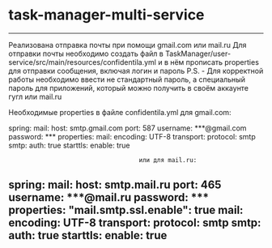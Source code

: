 # task-manager-multi-service

------------------------------------------------------------------------------
Реализована отправка почты при помощи gmail.com или mail.ru
Для отправки почты необходимо создать файл в 
TaskManager/user-service/src/main/resources/confidentila.yml 
и в нём прописать properties для отправки сообщения, включая логин и пароль
P.S. - Для корректной работы необходимо ввести не стандартный пароль, 
а специальный пароль для приложений, 
который можно получить в своём аккаунте гугл или mail.ru

Необходимые properties в файле confidentila.yml
                                            для gmail.com:

spring:
    mail:
        host: smtp.gmail.com
        port: 587
        username: ***@gmail.com
        password: ***
        properties:
            mail:
                encoding: UTF-8
                transport:
                    protocol: smtp
                smtp:
                    auth: true
                    starttls:
                        enable: true

                                        или для mail.ru:

spring:
  mail:
    host: smtp.mail.ru
    port: 465
    username: ***@mail.ru
    password: ***
    properties:
      "mail.smtp.ssl.enable": true
      mail:
        encoding: UTF-8
        transport:
          protocol: smtp
        smtp:
          auth: true
          starttls:
            enable: true
------------------------------------------------------------------------------